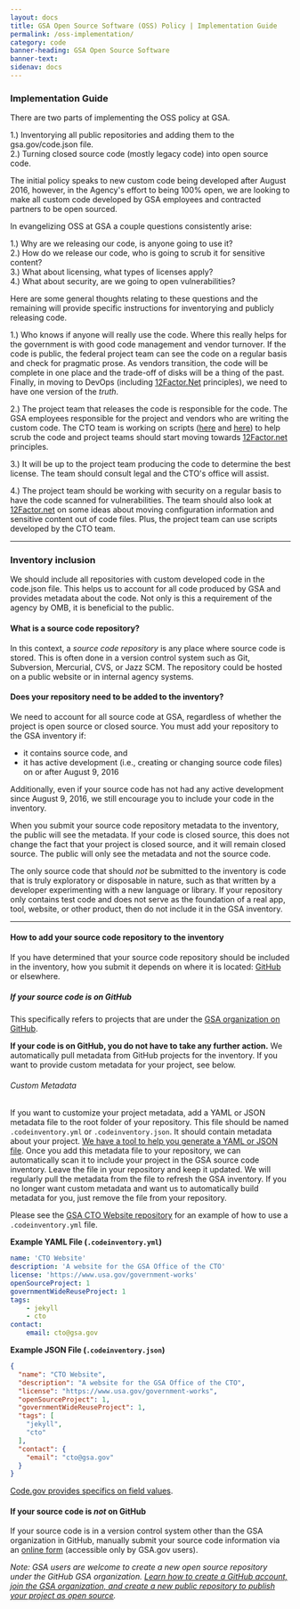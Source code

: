 ```yaml
---
layout: docs
title: GSA Open Source Software (OSS) Policy | Implementation Guide
permalink: /oss-implementation/
category: code
banner-heading: GSA Open Source Software
banner-text:
sidenav: docs
---
```


### Implementation Guide

There are two parts of implementing the OSS policy at GSA.  

1.) Inventorying all public repositories and adding them to the gsa.gov/code.json file.  
2.) Turning closed source code (mostly legacy code) into open source code.  

The initial policy speaks to new custom code being developed after August 2016, however, in the Agency's effort to being 100% open, we are looking to make all custom code developed by GSA employees and contracted partners to be open sourced.

In evangelizing OSS at GSA a couple questions consistently arise:

1.) Why are we releasing our code, is anyone going to use it?  
2.) How do we release our code, who is going to scrub it for sensitive content?  
3.) What about licensing, what types of licenses apply?  
4.) What about security, are we going to open vulnerabilities?  

Here are some general thoughts relating to these questions and the remaining will provide specific instructions for inventorying and publicly releasing code.

1.) Who knows if anyone will really use the code.  Where this really helps for the government is with good code management and vendor turnover.  If the code is public, the federal project team can see the code on a regular basis and check for pragmatic prose.  As vendors transition, the code will be complete in one place and the trade-off of disks will be a thing of the past.  Finally, in moving to DevOps (including [12Factor.Net](https://12factor.net/) principles), we need to have one version of the *truth*.

2.) The project team that releases the code is responsible for the code.  The GSA employees responsible for the project and vendors who are writing the custom code.  The CTO team is working on scripts ([here](https://github.com/GSA/codeinventory-github) and [here](https://github.com/GSA/codeinventory)) to help scrub the code and project teams should start moving towards [12Factor.net](https://12factor.net/) principles.

3.) It will be up to the project team producing the code to determine the best license.  The team should consult legal and the CTO's office will assist.

4.) The project team should be working with security on a regular basis to have the code scanned for vulnerabilities.  The team should also look at [12Factor.net](https://12factor.net/) on some ideas about moving configuration information and sensitive content out of code files.  Plus, the project team can use scripts developed by the CTO team.

---

### Inventory inclusion

We should include all repositories with custom developed code in the code.json file.  This helps us to account for all code produced by GSA and provides metadata about the code.  Not only is this a requirement of the agency by OMB, it is beneficial to the public.

#### What is a source code repository?

In this context, a *source code repository* is any place where source code is stored. This is often done in a version control system such as Git, Subversion, Mercurial, CVS, or Jazz SCM. The repository could be hosted on a public website or in internal agency systems.

#### Does your repository need to be added to the inventory?

We need to account for all source code at GSA, regardless of whether the project is open source or closed source. You must add your repository to the GSA inventory if:

* it contains source code, and
* it has active development (i.e., creating or changing source code files) on or after August 9, 2016

Additionally, even if your source code has not had any active development since August 9, 2016, we still encourage you to include your code in the inventory.

When you submit your source code repository metadata to the inventory, the public will see the metadata. If your code is closed source, this does not change the fact that your project is closed source, and it will remain closed source. The public will only see the metadata and not the source code.

The only source code that should *not* be submitted to the inventory is code that is truly exploratory or disposable in nature, such as that written by a developer experimenting with a new language or library. If your repository only contains test code and does not serve as the foundation of a real app, tool, website, or other product, then do not include it in the GSA inventory.

---

#### How to add your source code repository to the inventory

If you have determined that your source code repository should be included in the inventory, how you submit it depends on where it is located: [GitHub](https://github.com/) or elsewhere.

##### If your source code is on GitHub

This specifically refers to projects that are under the [GSA organization on GitHub](https://github.com/GSA/).

**If your code is on GitHub, you do not have to take any further action.** We automatically pull metadata from GitHub projects for the inventory. If you want to provide custom metadata for your project, see below.

###### Custom Metadata

If you want to customize your project metadata, add a YAML or JSON metadata file to the root folder of your repository. This file should be named `.codeinventory.yml` or `.codeinventory.json`. It should contain metadata about your project. [We have a tool to help you generate a YAML or JSON file](https://gsa.github.io/codeinventory-metadata-generator/). Once you add this metadata file to your repository, we can automatically scan it to include your project in the GSA source code inventory. Leave the file in your repository and keep it updated. We will regularly pull the metadata from the file to refresh the GSA inventory. If you no longer want custom metadata and want us to automatically build metadata for you, just remove the file from your repository.

Please see the [GSA CTO Website repository](https://github.com/GSA/cto-website/blob/dev/.codeinventory.yml) for an example of how to use a `.codeinventory.yml` file.

**Example YAML File (`.codeinventory.yml`)**

```yaml
name: 'CTO Website'
description: 'A website for the GSA Office of the CTO'
license: 'https://www.usa.gov/government-works'
openSourceProject: 1
governmentWideReuseProject: 1
tags:
    - jekyll
    - cto
contact:
    email: cto@gsa.gov
```

**Example JSON File (`.codeinventory.json`)**

```json
{
  "name": "CTO Website",
  "description": "A website for the GSA Office of the CTO",
  "license": "https://www.usa.gov/government-works",
  "openSourceProject": 1,
  "governmentWideReuseProject": 1,
  "tags": [
    "jekyll",
    "cto"
  ],
  "contact": {
    "email": "cto@gsa.gov"
  }
}
```

[Code.gov provides specifics on field values](https://code.gov/#/policy-guide/docs/compliance/inventory-code).

#### If your source code is *not* on GitHub

If your source code is in a version control system other than the GSA organization in GitHub, manually submit your source code information via an [online form](https://goo.gl/forms/UgYwvEks2jsB59Kh2) (accessible only by GSA.gov users).

*Note: GSA users are welcome to create a new open source repository under the GitHub GSA organization. [Learn how to create a GitHub account, join the GSA organization, and create a new public repository to publish your project as open source](https://github.com/GSA/GitHub-Administration/blob/master/README.md#workflows).*
